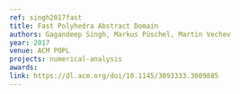 ```yaml
---
ref: singh2017fast
title: Fast Polyhedra Abstract Domain
authors: Gagandeep Singh, Markus Püschel, Martin Vechev
year: 2017
venue: ACM POPL
projects: numerical-analysis
awards:
link: https://dl.acm.org/doi/10.1145/3093333.3009885
---
```

